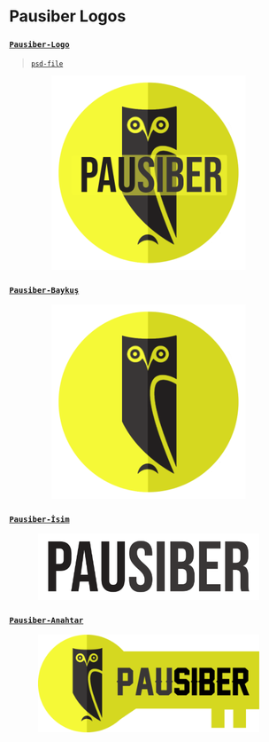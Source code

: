 # Pausiber Logos 

### [`Pausiber-Logo`](images/logos/pausiber-logo.png)

> [`psd-file`](images/logos/pausiber-logo-2019.psd)

<p align="center">
	<img alt="pausiber-logo" src="images/logos/pausiber-logo.png" width="350">
</p>

### [`Pausiber-Baykuş`](images/logos/pausiber-baykus.png)
<p align="center">
	<img alt="pausiber-baykus" src="images/logos/pausiber-baykus.png" width="350">
</p>

### [`Pausiber-İsim`](images/logos/pausiber-isim.png)
<p align="center">
	<img alt="pausiber-isim" src="images/logos/pausiber-isim.png" width="400">
</p>

### [`Pausiber-Anahtar`](images/logos/pausiber-key-logo.png)
<p align="center">
	<img alt="pausiber-isim" src="images/logos/pausiber-key-logo.png" width="400">
</p>
